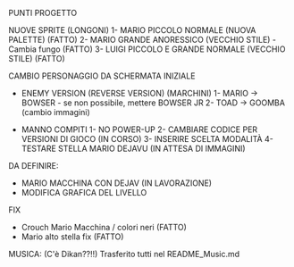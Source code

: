 PUNTI PROGETTO

NUOVE SPRITE (LONGONI)
1- MARIO PICCOLO NORMALE (NUOVA PALETTE) 				(FATTO)
2- MARIO GRANDE ANORESSICO (VECCHIO STILE) - Cambia fungo 		(FATTO)
3- LUIGI PICCOLO E GRANDE NORMALE (VECCHIO STILE) 			(FATTO)

CAMBIO PERSONAGGIO DA SCHERMATA INIZIALE

- ENEMY VERSION (REVERSE VERSION) (MARCHINI)
1- MARIO -> BOWSER - se non possibile, mettere BOWSER JR
2- TOAD -> GOOMBA
(cambio immagini)

- MANNO COMPITI
1- NO POWER-UP
2- CAMBIARE CODICE PER VERSIONI DI GIOCO (IN CORSO)
3- INSERIRE SCELTA MODALITÀ
4- TESTARE STELLA MARIO DEJAVU (IN ATTESA DI IMMAGINI)

DA DEFINIRE:
- MARIO MACCHINA CON DEJAV	(IN LAVORAZIONE)
- MODIFICA GRAFICA DEL LIVELLO

FIX
- Crouch Mario Macchina / colori neri 					(FATTO)
- Mario alto stella fix							(FATTO)

MUSICA: (C'è Dikan??!!)
Trasferito tutti nel README_Music.md